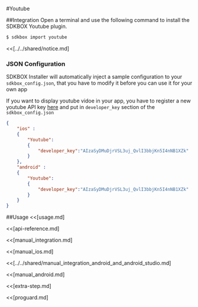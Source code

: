 <!--
Include Base: /Users/jtsm/Chukong-Inc/pr/en/src/youtube/v3-cpp
-->

#Youtube

##Integration
Open a terminal and use the following command to install the SDKBOX Youtube plugin.
```bash
$ sdkbox import youtube
```

<<[../../shared/notice.md]

<!--## Configuration
<<[../../shared/sdkbox_cloud.md]
<<[../../shared/remote_application_config.md]-->

### JSON Configuration
SDKBOX Installer will automatically inject a sample configuration to your `sdkbox_config.json`, that you have to modify it before you can use it for your own app

If you want to display youtube vidoe in your app, you have to register a new youtube API key [here](https://developers.google.com/youtube/android/player/register#Create_API_Keys) and put in `developer_key` section of the `sdkbox_config.json`
```json
{
    "ios" :
    {
        "Youtube":
        {
            "developer_key":"AIzaSyDMuDjrVSL3uj_QvlI3bbjKn5I4nNB1XZk"
        }
    },
    "android" :
    {
        "Youtube":
        {
            "developer_key":"AIzaSyDMuDjrVSL3uj_QvlI3bbjKn5I4nNB1XZk"
        }
    }
}
```

##Usage
<<[usage.md]

<<[api-reference.md]

<<[manual_integration.md]

<<[manual_ios.md]

<<[../../shared/manual_integration_android_and_android_studio.md]

<<[manual_android.md]

<<[extra-step.md]

<<[proguard.md]
